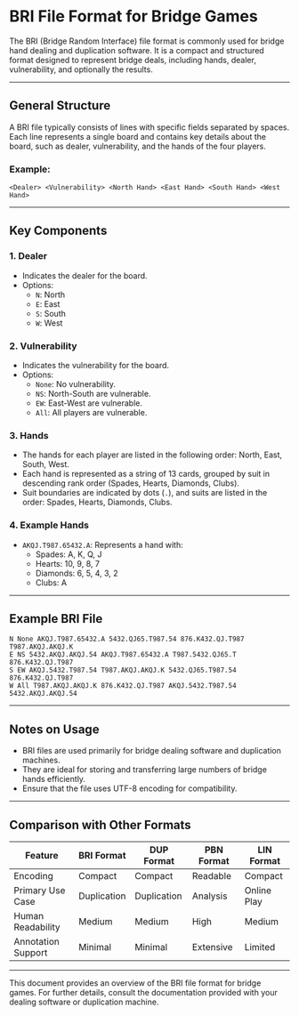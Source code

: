 # BRI File Format for Bridge Games

The BRI (Bridge Random Interface) file format is commonly used for bridge hand dealing and duplication software. It is a compact and structured format designed to represent bridge deals, including hands, dealer, vulnerability, and optionally the results.

---

## General Structure

A BRI file typically consists of lines with specific fields separated by spaces. Each line represents a single board and contains key details about the board, such as dealer, vulnerability, and the hands of the four players.

### Example:
```
<Dealer> <Vulnerability> <North Hand> <East Hand> <South Hand> <West Hand>
```

---

## Key Components

### **1. Dealer**
- Indicates the dealer for the board.
- Options:
  - `N`: North
  - `E`: East
  - `S`: South
  - `W`: West

### **2. Vulnerability**
- Indicates the vulnerability for the board.
- Options:
  - `None`: No vulnerability.
  - `NS`: North-South are vulnerable.
  - `EW`: East-West are vulnerable.
  - `All`: All players are vulnerable.

### **3. Hands**
- The hands for each player are listed in the following order: North, East, South, West.
- Each hand is represented as a string of 13 cards, grouped by suit in descending rank order (Spades, Hearts, Diamonds, Clubs).
- Suit boundaries are indicated by dots (`.`), and suits are listed in the order: Spades, Hearts, Diamonds, Clubs.

### **4. Example Hands**
- `AKQJ.T987.65432.A`: Represents a hand with:
  - Spades: A, K, Q, J
  - Hearts: 10, 9, 8, 7
  - Diamonds: 6, 5, 4, 3, 2
  - Clubs: A

---

## Example BRI File

```
N None AKQJ.T987.65432.A 5432.QJ65.T987.54 876.K432.QJ.T987 T987.AKQJ.AKQJ.K
E NS 5432.AKQJ.AKQJ.54 AKQJ.T987.65432.A T987.5432.QJ65.T 876.K432.QJ.T987
S EW AKQJ.5432.T987.54 T987.AKQJ.AKQJ.K 5432.QJ65.T987.54 876.K432.QJ.T987
W All T987.AKQJ.AKQJ.K 876.K432.QJ.T987 AKQJ.5432.T987.54 5432.AKQJ.AKQJ.54
```

---

## Notes on Usage

- BRI files are used primarily for bridge dealing software and duplication machines.
- They are ideal for storing and transferring large numbers of bridge hands efficiently.
- Ensure that the file uses UTF-8 encoding for compatibility.

---

## Comparison with Other Formats

| Feature            | BRI Format         | DUP Format         | PBN Format        | LIN Format        |
|--------------------|--------------------|--------------------|-------------------|-------------------|
| Encoding           | Compact            | Compact            | Readable          | Compact           |
| Primary Use Case   | Duplication        | Duplication        | Analysis          | Online Play       |
| Human Readability  | Medium             | Medium             | High              | Medium            |
| Annotation Support | Minimal            | Minimal            | Extensive         | Limited           |

---

This document provides an overview of the BRI file format for bridge games. For further details, consult the documentation provided with your dealing software or duplication machine.

